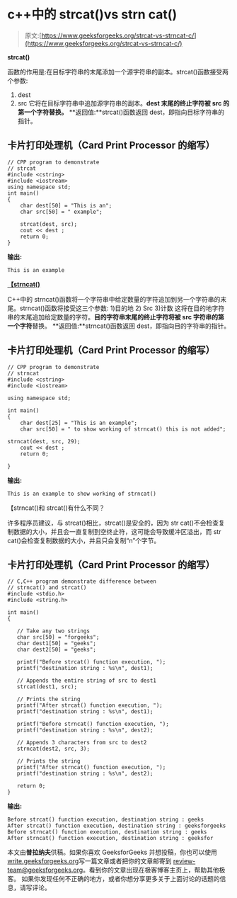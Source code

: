 # c++中的 strcat()vs strn cat()

> 原文:[https://www.geeksforgeeks.org/strcat-vs-strncat-c/](https://www.geeksforgeeks.org/strcat-vs-strncat-c/)

**strcat()**

函数的作用是:在目标字符串的末尾添加一个源字符串的副本。strcat()函数接受两个参数:
1) dest
2) src
它将在目标字符串中追加源字符串的副本。**dest 末尾的终止字符被 src 的第一个字符替换。**
**返回值:**strcat()函数返回 dest，即指向目标字符串的指针。

## 卡片打印处理机（Card Print Processor 的缩写）

```
// CPP program to demonstrate
// strcat
#include <cstring>
#include <iostream>
using namespace std;
int main()
{
    char dest[50] = "This is an";
    char src[50] = " example";

    strcat(dest, src);
    cout << dest ;
    return 0;
}
```

**输出:**

```
This is an example
```

[**【strncat()**](https://www.geeksforgeeks.org/strncat-function-in-c-cpp/)

C++中的 strncat()函数将一个字符串中给定数量的字符追加到另一个字符串的末尾。strncat()函数将接受这三个参数:
1)目的地
2) Src
3)计数
这将在目的地字符串的末尾追加给定数量的字符。**目的字符串末尾的终止字符将被 src 字符串的第一个字符**替换。
**返回值:**strncat()函数返回 dest，即指向目的字符串的指针。

## 卡片打印处理机（Card Print Processor 的缩写）

```
// CPP program to demonstrate
// strncat
#include <cstring>
#include <iostream>

using namespace std;

int main()
{
    char dest[25] = "This is an example";
    char src[50] = " to show working of strncat() this is not added";

strncat(dest, src, 29);
    cout << dest ;
    return 0;

}
```

**输出:**

```
This is an example to show working of strncat()
```

【strncat()和 strcat()有什么不同？

许多程序员建议，与 strcat()相比，strcat()是安全的，因为 str cat()不会检查复制数据的大小，并且会一直复制到空终止符，这可能会导致缓冲区溢出，而 str cat()会检查复制数据的大小，并且只会复制“n”个字节。

## 卡片打印处理机（Card Print Processor 的缩写）

```
// C,C++ program demonstrate difference between
// strncat() and strcat()
#include <stdio.h>
#include <string.h>

int main()
{

   // Take any two strings
   char src[50] = "forgeeks";
   char dest1[50] = "geeks";
   char dest2[50] = "geeks";

   printf("Before strcat() function execution, ");
   printf("destination string : %s\n", dest1);

   // Appends the entire string of src to dest1
   strcat(dest1, src);

   // Prints the string
   printf("After strcat() function execution, ");
   printf("destination string : %s\n", dest1);

   printf("Before strncat() function execution, ");
   printf("destination string : %s\n", dest2);

   // Appends 3 characters from src to dest2
   strncat(dest2, src, 3);

   // Prints the string
   printf("After strncat() function execution, ");
   printf("destination string : %s\n", dest2);

   return 0;
}
```

**输出:**

```
Before strcat() function execution, destination string : geeks
After strcat() function execution, destination string : geeksforgeeks
Before strncat() function execution, destination string : geeks
After strncat() function execution, destination string : geeksfor
```

本文由**普拉纳夫**供稿。如果你喜欢 GeeksforGeeks 并想投稿，你也可以使用[write.geeksforgeeks.org](https://write.geeksforgeeks.org)写一篇文章或者把你的文章邮寄到 review-team@geeksforgeeks.org。看到你的文章出现在极客博客主页上，帮助其他极客。
如果你发现任何不正确的地方，或者你想分享更多关于上面讨论的话题的信息，请写评论。